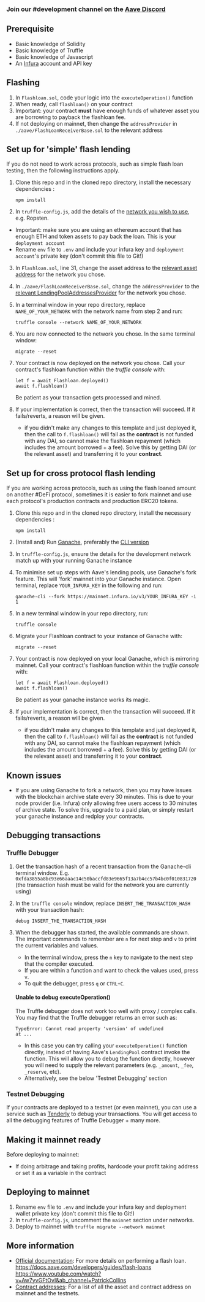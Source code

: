 ### Join our #development channel on the [Aave Discord](https://discord.gg/fVaDMqT)

## Prerequisite
 - Basic knowledge of Solidity
 - Basic knowledge of Truffle
 - Basic knowledge of Javascript
 - An [Infura](https://infura.io/) account and API key

## Flashing
1. In `Flashloan.sol`, code your logic into the `executeOperation()` function
2. When ready, call `flashloan()` on your contract
3. Important: your contract **must** have enough funds of whatever asset you are borrowing to payback the flashloan fee.
4. If not deploying on mainnet, then change the `addressProvider` in `./aave/FlashLoanReceiverBase.sol` to the relevant address

## Set up for 'simple' flash lending
If you do not need to work across protocols, such as simple flash loan testing, then the following instructions apply.

1. Clone this repo and in the cloned repo directory, install the necessary dependencies :
    ```
    npm install
    ```
2. In `truffle-config.js`, add the details of the [network you wish to use](https://www.trufflesuite.com/docs/truffle/reference/configuration), e.g. Ropsten. 
 - Important: make sure you are using an ethereum account that has enough ETH and token assets to pay back the loan. This is your `deployment account`
 - Rename `env` file to `.env` and include your infura key and `deployment account`'s private key (don't commit this file to Git!)
3. In `Flashloan.sol`, line 31, change the asset address to the [relevant asset address](https://docs.aave.com/developers/developing-on-aave/deployed-contract-instances) for the network you chose.
4. In `./aave/FlashLoanReceiverBase.sol`, change the `addressProvider` to the [relevant LendingPoolAddressesProvider](https://docs.aave.com/developers/developing-on-aave/deployed-contract-instances) for the network you chose.
5. In a terminal window in your repo directory, replace `NAME_OF_YOUR_NETWORK` with the network name from step 2 and run:
    ```
    truffle console --network NAME_OF_YOUR_NETWORK
    ```
6. You are now connected to the network you chose. In the same terminal window:
    ```
    migrate --reset
    ```
7. Your contract is now deployed on the network you chose. Call your contract's flashloan function within the _truffle console_ with:
    ```
    let f = await Flashloan.deployed()
    await f.flashloan()
    ```
    Be patient as your transaction gets processed and mined.

8. If your implementation is correct, then the transaction will succeed. If it fails/reverts, a reason will be given.
    - if you didn't make any changes to this template and just deployed it, then the call to `f.flashloan()` will fail as the **contract** is not funded with any DAI, so cannot make the flashloan repayment (which includes the amount borrowed + a fee). Solve this by getting DAI (or the relevant asset) and transferring it to your **contract**.

## Set up for cross protocol flash lending
If you are working across protocols, such as using the flash loaned amount on another #DeFi protocol, sometimes it is easier to fork mainnet and use each protocol's production contracts and production ERC20 tokens.

1. Clone this repo and in the cloned repo directory, install the necessary dependencies :
    ```
    npm install
    ```
2. (Install and) Run [Ganache](https://www.trufflesuite.com/ganache), preferably the [CLI version](https://github.com/trufflesuite/ganache-cli)
3. In `truffle-config.js`, ensure the details for the development network match up with your running Ganache instance
4. To minimise set up steps with Aave's lending pools, use Ganache's fork feature. This will 'fork' mainnet into your Ganache instance.
    Open terminal, replace `YOUR_INFURA_KEY` in the following and run:
    ```
    ganache-cli --fork https://mainnet.infura.io/v3/YOUR_INFURA_KEY -i 1
    ``` 
5. In a new terminal window in your repo directory, run:
    ```
    truffle console
    ```
6. Migrate your Flashloan contract to your instance of Ganache with:
    ```
    migrate --reset
    ```
7. Your contract is now deployed on your local Ganache, which is mirroring mainnet. Call your contract's flashloan function within the _truffle console_ with:
    ```
    let f = await Flashloan.deployed()
    await f.flashloan()
    ```
    Be patient as your ganache instance works its magic.

8. If your implementation is correct, then the transaction will succeed. If it fails/reverts, a reason will be given.
    - if you didn't make any changes to this template and just deployed it, then the call to `f.flashloan()` will fail as the **contract** is not funded with any DAI, so cannot make the flashloan repayment (which includes the amount borrowed + a fee). Solve this by getting DAI (or the relevant asset) and transferring it to your **contract**.


## Known issues
 - If you are using Ganache to fork a network, then you may have issues with the blockchain archive state every 30 minutes. This is due to your node provider (i.e. Infura) only allowing free users access to 30 minutes of archive state. To solve this, upgrade to a paid plan, or simply restart your ganache instance and redploy your contracts.


## Debugging transactions
### Truffle Debugger
1. Get the transaction hash of a recent transaction from the Ganache-cli terminal window. E.g. `0xfda3855a8bc93e66aaac14c50baccfd83e9665f13a7b4cc57b4bc0f010831720` (the transaction hash must be valid for the network you are currently using)
2. In the `truffle console` window, replace `INSERT_THE_TRANSACTION_HASH` with your transaction hash:
    ```
    debug INSERT_THE_TRANSACTION_HASH
    ```
3. When the debugger has started, the available commands are shown. The important commands to remember are `n` for next step and `v` to print the current variables and values.
    - In the terminal window, press the `n` key to navigate to the next step that the compiler executed.
    - If you are within a function and want to check the values used, press `v`.
    - To quit the debugger, press `q` or `CTRL+C`.

    #### Unable to debug executeOperation()
    The Truffle debugger does not work too well with proxy / complex calls. You may find that the Truffle debugger returns an error such as:
    ```
    TypeError: Cannot read property 'version' of undefined
    at ...
    ```
    - In this case you can try calling your `executeOperation()` function directly, instead of having Aave's `LendingPool` contract invoke the function. This will allow you to debug the function directly, however you will need to supply the relevant parameters (e.g. `_amount`, `_fee`, `_reserve`, etc).
    - Alternatively, see the below 'Testnet Debugging' section

### Testnet Debugging
If your contracts are deployed to a testnet (or even mainnet), you can use a service such as [Tenderly](https://tenderly.co/) to debug your transactions. You will get access to all the debugging features of Truffle Debugger + many more.

## Making it mainnet ready
Before deploying to mainnet:
 - If doing arbitrage and taking profits, hardcode your profit taking address or set it as a variable in the contract

## Deploying to mainnet
1. Rename `env` file to `.env` and include your infura key and deployment wallet private key (don't commit this file to Git!)
2. In `truffle-config.js`, uncomment the `mainnet` section under networks.
3. Deploy to mainnet with `truffle migrate --network mainnet`

## More information
 - [Official documentation](https://docs.aave.com/developers/tutorials/performing-a-flash-loan): For more details on performing a flash loan.
    https://docs.aave.com/developers/guides/flash-loans
    https://www.youtube.com/watch?v=Aw7yvGFtOvI&ab_channel=PatrickCollins
 - [Contract addresses](https://docs.aave.com/developers/developing-on-aave/deployed-contract-instances): For a list of all the asset and contract address on mainnet and the testnets.
